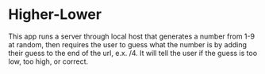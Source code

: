 # Higher-Lower
This app runs a server through local host that generates a number from 1-9 at random, then requires the user to guess what the number is by adding their guess to the end of the url, e.x. /4. It will tell the user if the guess is too low, too high, or correct.
